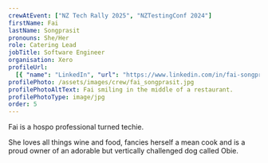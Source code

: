 ```yaml
---
crewAtEvent: ["NZ Tech Rally 2025", "NZTestingConf 2024"]
firstName: Fai
lastName: Songprasit
pronouns: She/Her
role: Catering Lead
jobTitle: Software Engineer
organisation: Xero
profileUrl:
  [{ "name": "LinkedIn", "url": "https://www.linkedin.com/in/fai-songprasit/" }]
profilePhoto: /assets/images/crew/fai_songprasit.jpg
profilePhotoAltText: Fai smiling in the middle of a restaurant.
profilePhotoType: image/jpg
order: 5
---
```


<p>Fai is a hospo professional turned techie.</p>
<p>She loves all things wine and food, fancies herself a mean cook and is a proud owner of an adorable but vertically challenged dog called Obie.</p>
